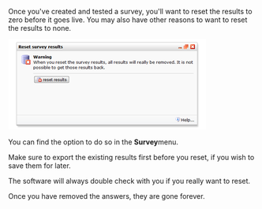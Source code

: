Once you've created and tested a survey, you'll want to reset the
results to zero before it goes live. You may also have other reasons to
want to reset the results to none.

![](../images/resetsurveyresults.png)

You can find the option to do so in the **Survey**menu.

Make sure to export the existing results first before you reset, if
you wish to save them for later.

The software will always double check with you if you really want to
reset.

Once you have removed the answers, they are gone forever.

